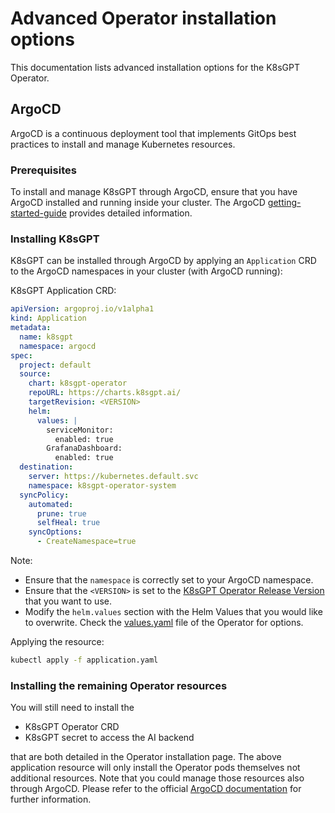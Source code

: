 # Advanced Operator installation options

This documentation lists advanced installation options for the K8sGPT Operator.

## ArgoCD

ArgoCD is a continuous deployment tool that implements GitOps best practices to install and manage Kubernetes resources.

### Prerequisites

To install and manage K8sGPT through ArgoCD, ensure that you have ArgoCD installed and running inside your cluster.
The ArgoCD [getting-started-guide](https://argo-cd.readthedocs.io/en/stable/getting_started/) provides detailed information.

### Installing K8sGPT

K8sGPT can be installed through ArgoCD by applying an `Application` CRD to the ArgoCD namespaces in your cluster (with ArgoCD running):

K8sGPT Application CRD:

```yaml
apiVersion: argoproj.io/v1alpha1
kind: Application
metadata:
  name: k8sgpt
  namespace: argocd
spec:
  project: default
  source:
    chart: k8sgpt-operator
    repoURL: https://charts.k8sgpt.ai/
    targetRevision: <VERSION>
    helm:
      values: |
        serviceMonitor:
          enabled: true
        GrafanaDashboard:
          enabled: true
  destination:
    server: https://kubernetes.default.svc
    namespace: k8sgpt-operator-system
  syncPolicy:
    automated:
      prune: true
      selfHeal: true
    syncOptions:
      - CreateNamespace=true
```

Note:

* Ensure that the `namespace` is correctly set to your ArgoCD namespace.
* Ensure that the `<VERSION>` is set to the [K8sGPT Operator Release Version](https://github.com/k8sgpt-ai/k8sgpt-operator/releases) that you want to use.
* Modify the `helm.values` section with the Helm Values that you would like to overwrite. Check the [values.yaml](https://github.com/k8sgpt-ai/k8sgpt-operator/tree/main/chart/operator) file of the Operator for options.

Applying the resource:

```bash
kubectl apply -f application.yaml
```

### Installing the remaining Operator resources

You will still need to install the

* K8sGPT Operator CRD
* K8sGPT secret to access the AI backend

that are both detailed in the Operator installation page. The above application resource will only install the Operator pods themselves not additional resources. Note that you could manage those resources also through ArgoCD. Please refer to the official [ArgoCD documentation](https://argo-cd.readthedocs.io/en/stable/getting_started/) for further information.
